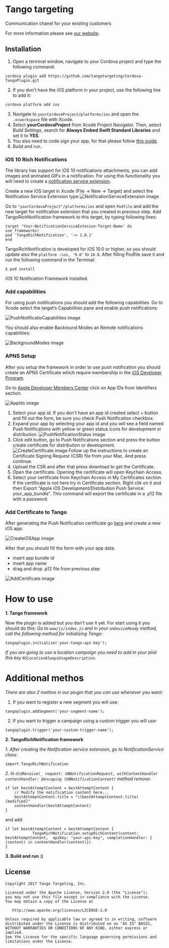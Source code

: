 # Tango targeting

Communication chanel for your existing customers

For more information please see [our website][1].

## Installation

1.  Open a terminal window, navigate to your Cordova project and type the following command:
```
cordova plugin add https://github.com/tangotargeting/Cordova-TangoPlugin.git
```
2.  If you don't have the iOS platform in your project, use the following line to add it:
```
cordova platform add ios
```
3.  Navigate to `yourCordovaProject/platforms/ios` and open the `.xcworkspace` file with Xcode.
4.  Select **yourCordovaProject** from Xcode Project Navigator. Then, select *Build Settings*, 
    search for **Always Embed Swift Standard Libraries** and set it to **YES**.
5.  You also need to code sign your app, for that please follow [this guide](https://developer.apple.com/support/code-signing/).
6.  Build and run.

### iOS 10 Rich Notifications

The library has support for iOS 10 notifications attachments, you can add images and animated GIFs in a notification. 
For using this functionality you will need to create a [notification service extension](https://developer.apple.com/reference/usernotifications/unnotificationserviceextension/). 

Create a new iOS target in Xcode (File -> New -> Target) and select the Notification Service Extension type
![NotificationServiceExtension image](https://github.com/tangotargeting/tango-ios/blob/master/Resources/NotificationServiceExtension.png?raw=true)

Go to `"yourCordovaProject"/platforms/ios` and open `Podfile` and add the new target for notification extension that you created in previous step. Add TangoRichNotification framework to this target, by typing following lines:
```
target 'Your-NotificationServiceExtesion-Target-Name' do
use_frameworks!
pod 'TangoRichNotification', '~> 1.0.1'
end
```

TangoRichNotification is developed for iOS 10.0 or higher, so you should update also the `platform :ios, '9.0'` to `10.0`.
After filling Podfile save it and run the following command in the Terminal:

```
$ pod install
```

iOS 10 Notification Framework installed.

### Add capabilities

For using push notifications you should add the following capabilities. Go to Xcode select the target’s Capabilities pane and enable push notifications: 

![PushNotificatioCapabilities image](https://github.com/tangotargeting/tango-ios/blob/master/Resources/PushNotifications.png?raw=true)

You should also enable Backround Modes an Remote notifications capabilities: 

![BackgroundModes image](https://github.com/tangotargeting/tango-ios/blob/master/Resources/BackgroundModes.png?raw=true)

### APNS Setup
After you setup the framework in order to use push notification you should create an APNS Certificate which require membership in the [iOS Developer Program](https://developer.apple.com/programs/).

Go to [Apple Developer Members Center](https://developer.apple.com/account/ios/certificate/) click on App IDs from Identifiers section.

![AppIds image](https://github.com/tangotargeting/tango-ios/blob/master/Resources/App%20IDs.png?raw=true)

1. Select your app id. If you don't have an app id created select +  button and fill out the form, be sure you check Push Notification checkbox.
2. Expand your app by selecting your app id and you will see a field named Push Notifications with yellow or green status icons for development or distribution: ![PushNotificationStatus image](https://github.com/tangotargeting/tango-ios/blob/master/Resources/Push%20Notifications%20Status.png?raw=true)
3. Click edit button, go to Push Notifications section and press the button create certificate for distribution or development.![CreateCertificate image](https://github.com/tangotargeting/tango-ios/blob/master/Resources/Create%20Certificate.png?raw=true) Follow up the instructions to create an Certificate Signing Request (CSR) file from your Mac. And press continue.
4. Upload the CSR and after that press download to get the Certificate.
5. Open the certificate. Opening the certificate will open Keychain Access.
6. Select your certificate from  Keychain Access in My Certificates section. If the certificate is not here try in Certificate section. Right clik on it and then Export "Apple iOS Development/Distribution Push Service: your_app_bundle". 
This command will export the certificate in a .p12 file with a password.

### Add Certificate to Tango
After generating the Push Notification certificate go [here](https://app.tangotargeting.com/app) and create a new iOS app:

![CreateiOSApp image](https://github.com/tangotargeting/tango-ios/blob/master/Resources/Create%20iOS%20App.png?raw=true
)

After that you should fill the form with your app data:
- insert app bundle id
- insert app name
- drag and drop  .p12 file from previous step

![AddCertificate image](https://github.com/tangotargeting/tango-ios/blob/master/Resources/Add%20Certificate.png?raw=true)

# How to use

**1. Tango framework**

Now the plugin is added but you don't use it yet. For start using it you should do this: 
*Go to `www/js/index.js` and in your `onDeviceReady` method, call the following method for initializing Tango:* 
``` 
tangoplugin.initialize('your-tango-api-key');
```
*If you are going to use a location campaign you need to add in your plist this key `NSLocationAlwaysUsageDescription`.*

# Additional methos

*There are also 2 methos in our plugin that you can use whenever you want:* 
1. If you want to register a new segment you will use:
``` 
tangoplugin.addSegment('your-segment-name');
```
2. If you want to trigger a campaign using a custom trigger you will use:
``` 
tangoplugin.trigger('your-custom-trigger-name');
```

**2. TangoRichNotification framework**

*1. After creating the Notification service extension, go to NotificationService class:*
``` objc
import TangoRichNotification
```

*2. In `didReceive(_ request: UNNotificationRequest, withContentHandler contentHandler: @escaping (UNNotificationContent)` method remove:*
``` objc
if let bestAttemptContent = bestAttemptContent {
	// Modify the notification content here...
	bestAttemptContent.title = "\(bestAttemptContent.title) [modified]"
	contentHandler(bestAttemptContent)
}
```
and add 
``` objc
if let bestAttemptContent = bestAttemptContent {
            TangoRichNotification.setupRichContent(content: bestAttemptContent,  apiKey: "your-api-key", completionHandler: { (content) in contentHandler(content)})
}
```

**3. Build and run :)**

## License

```
Copyright 2017 Tango Targeting, Inc.

Licensed under the Apache License, Version 2.0 (the "License");
you may not use this file except in compliance with the License.
You may obtain a copy of the License at

   http://www.apache.org/licenses/LICENSE-2.0

Unless required by applicable law or agreed to in writing, software
distributed under the License is distributed on an "AS IS" BASIS,
WITHOUT WARRANTIES OR CONDITIONS OF ANY KIND, either express or implied.
See the License for the specific language governing permissions and
limitations under the License.
```


[1]: http://tangotargeting.com
